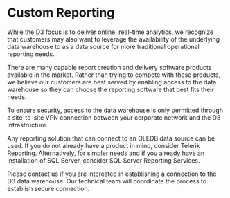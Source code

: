 # Custom Reporting

While the D3 focus is to deliver online, real-time analytics, we recognize that customers may also want to leverage the availability of the underlying data warehouse to as a data source for more traditional operational reporting needs.

There are many capable report creation and delivery software products available in the market. Rather than trying to compete with these products, we believe our customers are best served by enabling access to the data warehouse so they can choose the reporting software that best fits their needs.

To ensure security, access to the data warehouse is only permitted through a site-to-site VPN connection between your corporate network and the D3 infrastructure. 

Any reporting solution that can connect to an OLEDB data source can be used. If you do not already have a product in mind, consider Telerik Reporting. Alternatively, for simpler needs and if you already have an installation of SQL Server, consider SQL Server Reporting Services.

Please contact us if you are interested in establishing a connection to the D3 data warehouse. Our technical team will coordinate the process to establish secure connection. 